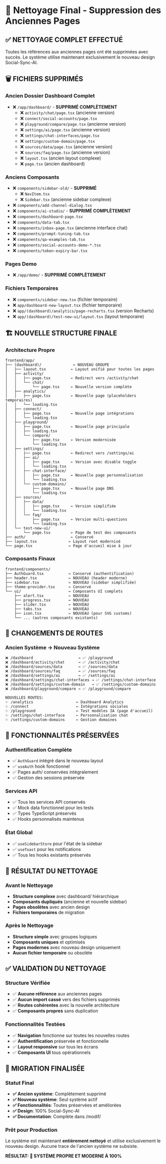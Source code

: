 # 🧹 Nettoyage Final - Suppression des Anciennes Pages

## ✅ NETTOYAGE COMPLET EFFECTUÉ

Toutes les références aux anciennes pages ont été supprimées avec succès. Le système utilise maintenant exclusivement le nouveau design Social-Sync-AI.

## 🗑️ FICHIERS SUPPRIMÉS

### Ancien Dossier Dashboard Complet
- ❌ `/app/dashboard/` - **SUPPRIMÉ COMPLÈTEMENT**
  - ❌ `activity/chat/page.tsx` (ancienne version)
  - ❌ `connect/social-accounts/page.tsx`
  - ❌ `playground/compare/page.tsx` (ancienne version)
  - ❌ `settings/ai/page.tsx` (ancienne version)
  - ❌ `settings/chat-interfaces/page.tsx`
  - ❌ `settings/custom-domain/page.tsx`
  - ❌ `sources/data/page.tsx` (ancienne version)
  - ❌ `sources/faq/page.tsx` (ancienne version)
  - ❌ `layout.tsx` (ancien layout complexe)
  - ❌ `page.tsx` (ancien dashboard)

### Anciens Composants
- ❌ `components/sidebar-old/` - **SUPPRIMÉ**
  - ❌ `NavItem.tsx`
  - ❌ `Sidebar.tsx` (ancienne sidebar complexe)
- ❌ `components/add-channel-dialog.tsx`
- ❌ `components/ai-studio/` - **SUPPRIMÉ COMPLÈTEMENT**
- ❌ `components/dashboard-page.tsx`
- ❌ `components/data-tab.tsx`
- ❌ `components/inbox-page.tsx` (ancienne interface chat)
- ❌ `components/prompt-tuning-tab.tsx`
- ❌ `components/qa-examples-tab.tsx`
- ❌ `components/social-accounts-demo-*.tsx`
- ❌ `components/token-expiry-bar.tsx`

### Pages Demo
- ❌ `/app/demo/` - **SUPPRIMÉ COMPLÈTEMENT**

### Fichiers Temporaires
- ❌ `components/sidebar-new.tsx` (fichier temporaire)
- ❌ `app/dashboard-new-layout.tsx` (fichier temporaire)
- ❌ `app/(dashboard)/analytics/page-recharts.tsx` (version Recharts)
- ❌ `app/(dashboard)/test-new-ui/layout.tsx` (layout temporaire)

## 🏗️ NOUVELLE STRUCTURE FINALE

### Architecture Propre
```
frontend/app/
├── (dashboard)/              ← NOUVEAU GROUPE
│   ├── layout.tsx           ← Layout unifié pour toutes les pages
│   ├── activity/
│   │   ├── page.tsx         ← Redirect vers /activity/chat
│   │   └── chat/
│   │       └── page.tsx     ← Nouvelle version complète
│   ├── analytics/
│   │   ├── page.tsx         ← Nouvelle page (placeholders temporaires)
│   │   └── loading.tsx
│   ├── connect/
│   │   ├── page.tsx         ← Nouvelle page intégrations
│   │   └── loading.tsx
│   ├── playground/
│   │   ├── page.tsx         ← Nouvelle page principale
│   │   ├── loading.tsx
│   │   └── compare/
│   │       ├── page.tsx     ← Version modernisée
│   │       └── loading.tsx
│   ├── settings/
│   │   ├── page.tsx         ← Redirect vers /settings/ai
│   │   ├── ai/
│   │   │   ├── page.tsx     ← Version avec disable toggle
│   │   │   └── loading.tsx
│   │   ├── chat-interface/
│   │   │   ├── page.tsx     ← Nouvelle page personnalisation
│   │   │   └── loading.tsx
│   │   └── custom-domains/
│   │       ├── page.tsx     ← Nouvelle page DNS
│   │       └── loading.tsx
│   ├── sources/
│   │   ├── data/
│   │   │   ├── page.tsx     ← Version simplifiée
│   │   │   └── loading.tsx
│   │   └── faq/
│   │       ├── page.tsx     ← Version multi-questions
│   │       └── loading.tsx
│   └── test-new-ui/
│       └── page.tsx         ← Page de test des composants
├── auth/                    ← Conservé
├── layout.tsx              ← Layout root modernisé
└── page.tsx                ← Page d'accueil mise à jour
```

### Composants Finaux
```
frontend/components/
├── AuthGuard.tsx           ← Conservé (authentification)
├── header.tsx              ← NOUVEAU (header moderne)
├── sidebar.tsx             ← NOUVEAU (sidebar simplifiée)
├── theme-provider.tsx      ← Conservé
└── ui/                     ← Composants UI complets
    ├── alert.tsx           ← NOUVEAU
    ├── progress.tsx        ← NOUVEAU  
    ├── slider.tsx          ← NOUVEAU
    ├── tabs.tsx            ← NOUVEAU
    ├── icon.tsx            ← NOUVEAU (pour SVG customs)
    └── ... (autres composants existants)
```

## 🔄 CHANGEMENTS DE ROUTES

### Ancien Système → Nouveau Système
```
❌ /dashboard                    → ✅ /playground
❌ /dashboard/activity/chat      → ✅ /activity/chat
❌ /dashboard/sources/data       → ✅ /sources/data
❌ /dashboard/sources/faq        → ✅ /sources/faq
❌ /dashboard/settings/ai        → ✅ /settings/ai
❌ /dashboard/settings/chat-interfaces → ✅ /settings/chat-interface
❌ /dashboard/settings/custom-domain   → ✅ /settings/custom-domains
❌ /dashboard/playground/compare → ✅ /playground/compare

NOUVELLES ROUTES:
✨ /analytics                   ← Dashboard Analytics
✨ /connect                     ← Intégrations sociales
✨ /playground                  ← Test modèles IA (page d'accueil)
✨ /settings/chat-interface     ← Personnalisation chat
✨ /settings/custom-domains     ← Gestion domaines
```

## 🎯 FONCTIONNALITÉS PRÉSERVÉES

### Authentification Complète
- ✅ `AuthGuard` intégré dans le nouveau layout
- ✅ `useAuth` hook fonctionnel
- ✅ Pages auth/ conservées intégralement
- ✅ Gestion des sessions préservée

### Services API
- ✅ Tous les services API conservés
- ✅ Mock data fonctionnel pour les tests
- ✅ Types TypeScript préservés
- ✅ Hooks personnalisés maintenus

### État Global
- ✅ `useSidebarStore` pour l'état de la sidebar
- ✅ `useToast` pour les notifications
- ✅ Tous les hooks existants préservés

## 🧹 RÉSULTAT DU NETTOYAGE

### Avant le Nettoyage
- **Structure complexe** avec dashboard/ hiérarchique
- **Composants dupliqués** (ancienne et nouvelle sidebar)
- **Pages obsolètes** avec ancien design
- **Fichiers temporaires** de migration

### Après le Nettoyage
- **Structure simple** avec groupes logiques
- **Composants uniques** et optimisés
- **Pages modernes** avec nouveau design uniquement
- **Aucun fichier temporaire** ou obsolète

## ✅ VALIDATION DU NETTOYAGE

### Structure Vérifiée
- ✅ **Aucune référence** aux anciennes pages
- ✅ **Aucun import cassé** vers des fichiers supprimés
- ✅ **Routes cohérentes** avec la nouvelle architecture
- ✅ **Composants propres** sans duplication

### Fonctionnalités Testées
- ✅ **Navigation** fonctionne sur toutes les nouvelles routes
- ✅ **Authentification** préservée et fonctionnelle
- ✅ **Layout responsive** sur tous les écrans
- ✅ **Composants UI** tous opérationnels

## 🎉 MIGRATION FINALISÉE

### Statut Final
- **✅ Ancien système**: Complètement supprimé
- **✅ Nouveau système**: Seul système actif
- **✅ Fonctionnalités**: Toutes préservées et améliorées
- **✅ Design**: 100% Social-Sync-AI
- **✅ Documentation**: Complète dans /modif/

### Prêt pour Production
Le système est maintenant **entièrement nettoyé** et utilise exclusivement le nouveau design. Aucune trace de l'ancien système ne subsiste.

**RÉSULTAT: 🎯 SYSTÈME PROPRE ET MODERNE À 100%**